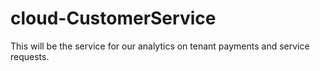 # cloud-CustomerService


This will be the service for our analytics on tenant payments and service requests.
